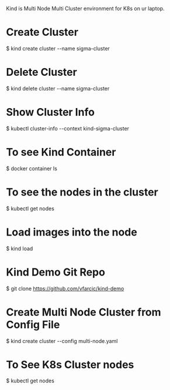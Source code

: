 Kind is Multi Node Multi Cluster environment for K8s on ur laptop.

# Create Cluster
$ kind create cluster --name sigma-cluster

# Delete Cluster
$ kind delete cluster --name sigma-cluster

# Show Cluster Info
$ kubectl cluster-info --context kind-sigma-cluster

# To see Kind Container
$ docker container ls

# To see the nodes in the cluster
$ kubectl get nodes

# Load images into the node
$ kind load 

# Kind Demo Git Repo
$ git clone https://github.com/vfarcic/kind-demo

# Create Multi Node Cluster from Config File
$ kind create cluster --config multi-node.yaml

# To See K8s Cluster nodes
$ kubectl get nodes
